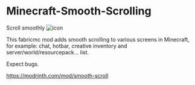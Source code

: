 # Minecraft-Smooth-Scrolling
Scroll smoothly
![icon](https://github.com/SmajloSlovakian/Minecraft-Smooth-Scrolling/assets/16209307/d4bf967b-9ee0-4e94-af9c-7dc0c5a984a2)

This fabricmc mod adds smooth scrolling to various screens in Minecraft, for example: chat, hotbar, creative inventory and server/world/resourcepack... list.

Expect bugs.

https://modrinth.com/mod/smooth-scroll
